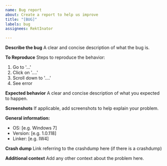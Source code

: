 ```yaml
---
name: Bug report
about: Create a report to help us improve
title: "[BUG]"
labels: bug
assignees: RektInator

---
```


**Describe the bug**
A clear and concise description of what the bug is.

**To Reproduce**
Steps to reproduce the behavior:
1. Go to '...'
2. Click on '....'
3. Scroll down to '....'
4. See error

**Expected behavior**
A clear and concise description of what you expected to happen.

**Screenshots**
If applicable, add screenshots to help explain your problem.

**General information:**
 - OS: [e.g. Windows 7]
 - Version: [e.g. 1.0.118]
 - Linker: [e.g. IW4]

**Crash dump**
Link referring to the crashdump here (if there is a crashdump)

**Additional context**
Add any other context about the problem here.

